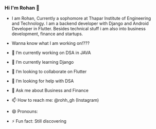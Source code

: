 ### Hi I'm Rohan 👋

- I am Rohan, Currently a sophomore at Thapar Institute of Engineering and Technology. I am a backend developer with Django and Android Developer in Flutter. Besides technical stuff i am also into business development, finance and startups.

- Wanna know what I am working on!???

- 🔭 I’m currently working on DSA in JAVA
- 🌱 I’m currently learning Django
- 👯 I’m looking to collaborate on Flutter
- 🤔 I’m looking for help with DSA
- 💬 Ask me about Business and Finance
- 📫 How to reach me: @rohh_gh (Instagram)
- 😄 Pronouns:
- ⚡ Fun fact: Still discovering


